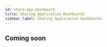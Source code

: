 ```yaml
---
id: share-app-dashboard
title: Sharing Application Dashboards
sidebar_label: Sharing Application Dashboards
---
```


## Coming soon
